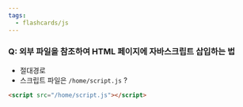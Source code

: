 ```yaml
---
tags:
  - flashcards/js
---
```

### Q: 외부 파일을 참조하여 HTML 페이지에 자바스크립트 삽입하는 법
- 절대경로
- 스크립트 파일은 `/home/script.js`
?
```html
<script src="/home/script.js"></script>
```
